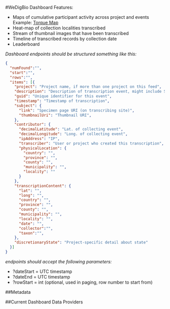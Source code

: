 #WeDigBio Dashboard Features:

* Maps of cumulative participant activity across project and events
Example: [Torque Map](https://www.wedigbio.org/content/transcription-activity-map)
* Heat-map of collection localities transcribed
* Stream of thumbnail images that have been transcribed
* Timeline of transcribed records by collection date
* Leaderboard

_Dashboard endpoints should be structured something like this:_
```json
{
  "numFound":"",
  "start":"",
  "rows":"",
  "items": [{
    "project": "Project name, if more than one project on this feed",
    "description": "Description of transcription event, might include Specimen name or Collector Name/Collection Name or Collection ID",
    "guid": "Unique identifier for this event",
    "timestamp": "Timestamp of transcription",
    "subject": {
      "link": "Specimen page URI (on transcribing site)",
      "thumbnailUri": "Thumbnail URI",
    },
    "contributor": {
      "decimalLatitude": "Lat. of collecting event",
      "decimalLongitude": "Long. of collecting event",
      "ipAddress": "IP",
      "transcriber": "User or project who created this transcription",
      "physicalLocation": {
        "country": "",
        "province": "",
        "county": "",
        "municipality": "",
        "locality": ""
      }
    },
    "transcriptionContent": {
      "lat": "",
      "long": "",
      "country": "",
      "province": "",
      "county": "",
      "municipality": "",
      "locality": "",
      "date": "",
      "collector":"",
      "taxon":"",
    },
    "discretionaryState": "Project-specific detail about state"
  }]
}
```
_endpoints should accept the following parameters:_
  * ?dateStart = UTC timestamp
  * ?dateEnd = UTC timestamp
  * ?rowStart = int  (optional, used in paging, row number to start from)

##Metadata



##Current Dashboard Data Providers


